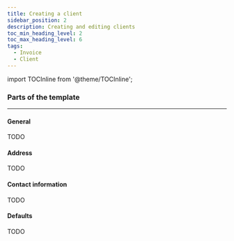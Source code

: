 ```yaml
---
title: Creating a client
sidebar_position: 2
description: Creating and editing clients
toc_min_heading_level: 2
toc_max_heading_level: 6
tags:
  - Invoice
  - Client
---
```


import TOCInline from '@theme/TOCInline';

### Parts of the template 

<TOCInline toc={toc} />

---

#### General

TODO

#### Address

TODO

#### Contact information

TODO

#### Defaults

TODO

